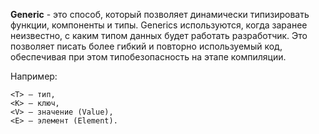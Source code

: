 **Generic** - это способ, который позволяет динамически типизировать функции, компоненты и типы. Generics используются, когда заранее неизвестно, с каким типом данных будет работать разработчик. Это позволяет писать более гибкий и повторно используемый код, обеспечивая при этом типобезопасность на этапе компиляции.


Например:
    
    <T> — тип,
    <K> — ключ,
    <V> — значение (Value),
    <E> — элемент (Element).